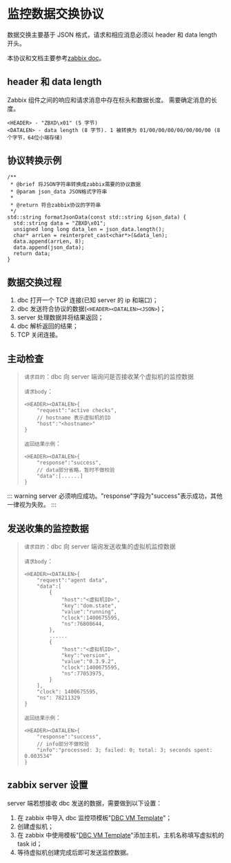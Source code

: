 # 监控数据交换协议

数据交换主要基于 JSON 格式，请求和相应消息必须以 header 和 data length 开头。

本协议和文档主要参考[zabbix doc](https://www.zabbix.com/documentation/5.0/zh/manual/appendix/protocols)。

## header 和 data length

Zabbix 组件之间的响应和请求消息中存在标头和数据长度。 需要确定消息的长度。

```
<HEADER> - "ZBXD\x01" (5 字节)
<DATALEN> - data length (8 字节). 1 被转换为 01/00/00/00/00/00/00/00 (8个字节，64位小端存储)
```

## 协议转换示例

```
/**
 * @brief 将JSON字符串转换成zabbix需要的协议数据
 * @param json_data JSON格式字符串
 *
 * @return 符合zabbix协议的字符串
 */
std::string formatJsonData(const std::string &json_data) {
  std::string data = "ZBXD\x01";
  unsigned long long data_len = json_data.length();
  char* arrLen = reinterpret_cast<char*>(&data_len);
  data.append(arrLen, 8);
  data.append(json_data);
  return data;
}
```

## 数据交换过程

1. dbc 打开一个 TCP 连接(已知 server 的 ip 和端口)；
2. dbc 发送符合协议的数据(`<HEADER><DATALEN><JSON>`)；
3. server 处理数据并将结果返回；
4. dbc 解析返回的结果；
5. TCP 关闭连接。

## 主动检查

> `请求目的`：dbc 向 server 端询问是否接收某个虚拟机的监控数据
>
> `请求body`：
>
> ```
> <HEADER><DATALEN>{
>     "request":"active checks",
>     // hostname 表示虚拟机的ID
>     "host":"<hostname>"
> }
> ```
>
> `返回结果示例`：
>
> ```
> <HEADER><DATALEN>{
>     "response":"success",
>     // data部分省略，暂时不做校验
>     "data":[......]
> }
> ```

::: warning
server 必须响应成功。"response"字段为"success"表示成功，其他一律视为失败。
:::

## 发送收集的监控数据

> `请求目的`：dbc 向 server 端询发送收集的虚拟机监控数据
>
> `请求body`：
>
> ```
> <HEADER><DATALEN>{
>     "request":"agent data",
>     "data":[
>         {
>             "host":"<虚拟机ID>",
>             "key":"dom.state",
>             "value":"running",
>             "clock":1400675595,
>             "ns":76808644,
>         },
>         ......
>         {
>             "host":"<虚拟机ID>",
>             "key":"version",
>             "value":"0.3.9.2",
>             "clock":1400675595,
>             "ns":77053975,
>         }
>     ],
>     "clock": 1400675595,
>     "ns": 78211329
> }
> ```
>
> `返回结果示例`：
>
> ```
> <HEADER><DATALEN>{
>     "response":"success",
>     // info部分不做校验
>     "info":"processed: 3; failed: 0; total: 3; seconds spent: 0.003534"
> }
> ```

## zabbix server 设置

server 端若想接收 dbc 发送的数据，需要做到以下设置：

1. 在 zabbix 中导入 dbc 监控项模板"[DBC VM Template](https://github.com/DeepBrainChain/DBC-Wiki/blob/main/docs/en/install-and-update-dbc/dbc-monitor/DBC_Host_Templates.xml)"；
2. 创建虚拟机；
3. 在 zabbix 中使用模板"[DBC VM Template](https://github.com/DeepBrainChain/DBC-Wiki/blob/main/docs/en/install-and-update-dbc/dbc-monitor/DBC_Host_Templates.xml)"添加主机，主机名称填写虚拟机的 task id；
4. 等待虚拟机创建完成后即可发送监控数据。
